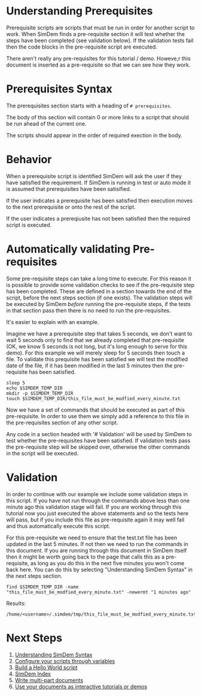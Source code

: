 # Understanding Prerequisites

Prerequisite scripts are scripts that must be run in order for another
script to work. When SimDem finds a pre-requisite section it will test
whether the steps have been completed (see validation below). If the
validation tests fail then the code blocks in the pre-requisite script
are executed.

There aren't really any pre-requisites for this tutorial /
demo. Howeve,r this document is inserted as a pre-requisite so that we
can see how they work.

# Prerequisites Syntax

The prerequisites section starts with a heading of `# prerequisites`.

The body of this section will contain 0 or more links to a script that
should be run ahead of the current one.

The scripts should appear in the order of required exection in the body.

# Behavior

When a prerequisite script is identified SimDem will ask the user if
they have satisfied the requirement. If SimDem is running in test or
auto mode it is assumed that prerequisites have been satisified.

If the user indicates a prerequisite has been satisfied then execution
moves to the next prerequisite or onto the rest of the script.

If the user indicates a prereqiusite has not been satisfied then the
required script is executed.

# Automatically validating Pre-requisites

Some pre-requisite steps can take a long time to execute. For this
reason it is possible to provide some validation checks to see if the
pre-requisite step has been completed. These are defined in a section
towards the end of the script, before the next steps section (if one
exists). The validation steps will be executed by SimDem *before*
running the pre-requisite steps, if the tests in that section pass
then there is no need to run the pre-requisites.

It's easier to explain with an example.

Imagine we have a prerequisite step that takes 5 seconds, we don't
want to wait 5 seconds only to find that we already completed that
pre-requisite (OK, we know 5 seconds is not long, but it's long enough
to serve for this demo). For this example we will merely sleep for 5
seconds then touch a file. To validate this prequisite has been
satisfied we will test the modified date of the file, if it has been
modified in the last 5 minutes then the pre-requisite has been
satisfied.

```
sleep 5
echo $SIMDEM_TEMP_DIR
mkdir -p $SIMDEM_TEMP_DIR
touch $SIMDEM_TEMP_DIR/this_file_must_be_modfied_every_minute.txt
```

Now we have a set of commands that should be executed as part of this
pre-requisite. In order to use them we simply add a reference to this
file in the pre-requisites section of any other script. 

Any code in a section headed with '# Validation' will be used by
SimDem to test whether the pre-requisites have been satisfied. If
validation tests pass the pre-requisite step will be skipped over,
otherwise the other commands in the script will be executed.

# Validation

In order to continue with our example we include some validation steps
in this script. If you have not run through the commands above less
than one minute ago this validation stage will fail. If you are
working through this tutorial now you just executed the above
statements and so the tests here will pass, but if you include this
file as pre-requisite again it may well fail and thus automatically
execute this script.

For this pre-requisite we need to ensure that the test.txt file has
been updated in the last 5 minutes. If not then we need to run the
commands in this document. If you are running through this document in
SimDem itself then it might be worth going back to the page that calls
this as a pre-requisite, as long as you do this in the next five
minutes you won't come back here. You can do this by selecting
"Understanding SimDem Syntax" in the next steps section.

``` 
find $SIMDEM_TEMP_DIR -name "this_file_must_be_modfied_every_minute.txt" -newermt "1 minutes ago"
```

Results:

```
/home/<username>/.simdem/tmp/this_file_must_be_modfied_every_minute.txt
```

# Next Steps

  1. [Understanding SimDem Syntax](../syntax/script.md)
  2. [Configure your scripts through variables](../variables/script.md)
  3. [Build a Hello World script](../tutorial/script.md)
  4. [SimDem Index](../script.md)
  5. [Write multi-part documents](../multipart/script.md)
  6. [Use your documents as interactive tutorials or demos](../running/script.md)


